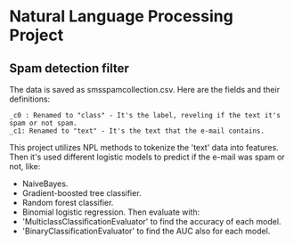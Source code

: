 # Natural Language Processing Project

## Spam detection filter

The data is saved as smsspamcollection.csv. Here are the fields and their definitions:

    _c0 : Renamed to "class" - It's the label, reveling if the text it's spam or not spam.  
    _c1: Renamed to "text" - It's the text that the e-mail contains.

This project utilizes NPL methods to tokenize the 'text' data into features.
Then it's used different logistic models to predict if the e-mail was spam or not, like:
+ NaiveBayes.
+ Gradient-boosted tree classifier.
+ Random forest classifier.
+ Binomial logistic regression.
Then evaluate with:
+ 'MulticlassClassificationEvaluator' to find the accuracy of each model.
+ 'BinaryClassificationEvaluator' to find the AUC also for each model.
